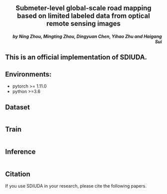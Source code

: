 <h2 align="center">Submeter-level global-scale road mapping based on limited labeled data from optical remote sensing images</h2>


<h5 align="right">by Ning Zhou, Mingting Zhou, Dingyuan Chen, Yihao Zhu and Haigang Sui</h5>

This is an official implementation of SDIUDA.
---------------------

## Environments:
- pytorch >= 1.11.0
- python >=3.6

## Dataset
```text

```

## Train
```bash

```

## Inference
```bash

```


## Citation
If you use SDIUDA in your research, please cite the following papers.
```text

```
